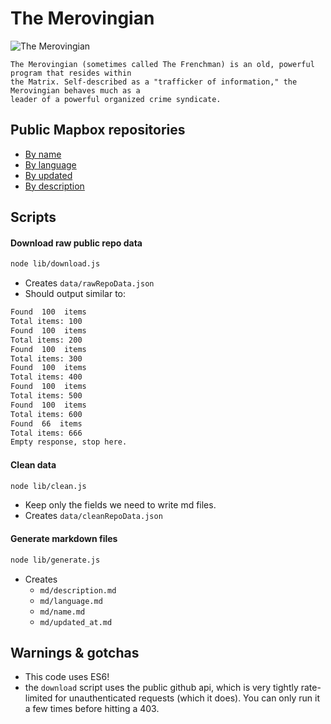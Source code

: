 # The Merovingian

![The Merovingian](https://i.ytimg.com/vi/3td5UpAXeJ4/maxresdefault.jpg)

```
The Merovingian (sometimes called The Frenchman) is an old, powerful program that resides within
the Matrix. Self-described as a "trafficker of information," the Merovingian behaves much as a 
leader of a powerful organized crime syndicate.
```

## Public Mapbox repositories

- [By name](md/name.md)
- [By language](md/language.md)
- [By updated](md/updated_at.md)
- [By description](md/description.md)


## Scripts

#### Download raw public repo data

```bash
node lib/download.js
```

- Creates `data/rawRepoData.json`
- Should output similar to:

```bash
Found  100  items
Total items: 100
Found  100  items
Total items: 200
Found  100  items
Total items: 300
Found  100  items
Total items: 400
Found  100  items
Total items: 500
Found  100  items
Total items: 600
Found  66  items
Total items: 666
Empty response, stop here.
```

#### Clean data

```bash
node lib/clean.js
```

- Keep only the fields we need to write md files. 
- Creates `data/cleanRepoData.json`


#### Generate markdown files

```bash
node lib/generate.js
```

- Creates 
  - `md/description.md`
  - `md/language.md`
  - `md/name.md`
  - `md/updated_at.md`

## Warnings & gotchas

- This code uses ES6!
- the `download` script uses the public github api, which is very tightly rate-limited for unauthenticated requests (which it does). You can only run it a few times before hitting a 403.